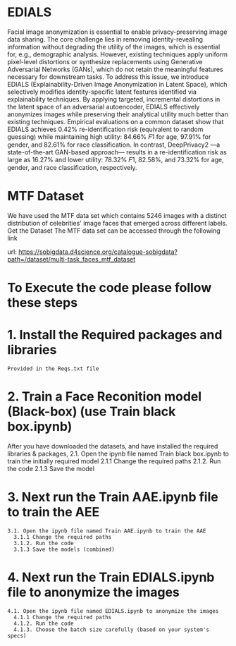 # EDIALS

Facial image anonymization is essential to enable privacy-preserving image data sharing. The core challenge lies in removing identity-revealing information without degrading the utility of the images, which is essential for, e.g., demographic analysis. However, existing techniques apply uniform pixel-level distortions or synthesize replacements using Generative Adversarial Networks (GANs), which do not retain the meaningful features necessary for downstream tasks. To address this issue, we introduce EDIALS (Explainability-Driven Image Anonymization in Latent Space), which selectively modifies identity-specific latent features identified via explainability techniques. By applying targeted, incremental distortions in the latent space of an adversarial autoencoder, EDIALS effectively anonymizes images while preserving their analytical utility much
better than existing techniques. Empirical evaluations on a common dataset show that EDIALS achieves 0.42% re-identification risk (equivalent to random guessing) while maintaining high utility: 84.66% 𝐹1 for age, 97.91% for gender, and 82.61% for race classification. In contrast, DeepPrivacy2 —a state-of-the-art GAN-based approach— results in a re-identification risk as large as 16.27% and lower utility: 78.32% 𝐹1, 82.58%, and 73.32% for age, gender, and race classification, respectively.


# MTF Dataset

We have used the MTF data set which contains 5246 images with a distinct distribution of celebrities' image faces that emerged across different labels.
Get the Dataset The MTF data set can be accessed through the following link

url: https://sobigdata.d4science.org/catalogue-sobigdata?path=/dataset/multi-task_faces_mtf_dataset

# To Execute the code please follow these steps

# 1. Install the Required packages and libraries
    Provided in the Reqs.txt file

# 2. Train a Face Reconition model (Black-box) (use Train black box.ipynb)
After you have downloaded the datasets, and have installed the required libraries & packages,
    2.1. Open the ipynb file named Train black box.ipynb to train the initially required model
      2.1.1 Change the required paths
      2.1.2. Run the code
      2.1.3 Save the model

# 3. Next run the Train AAE.ipynb file to train the AEE
    3.1. Open the ipynb file named Train AAE.ipynb to train the AAE
      3.1.1 Change the required paths
      3.1.2. Run the code
      3.1.3 Save the models (combined)

# 4. Next run the Train EDIALS.ipynb file to anonymize the images
    4.1. Open the ipynb file named EDIALS.ipynb to anonymize the images
      4.1.1 Change the required paths
      4.1.2. Run the code
      4.1.3. Choose the batch size carefully (based on your system's specs)


